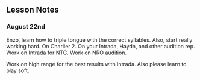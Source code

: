 ## Lesson Notes

### August 22nd

Enzo, learn how to triple tongue with the correct syllables. 
Also, start really working hard. On Charlier 2. On your Intrada, Haydn, and other audition rep. 
Work on Intrada for NTC. 
Work on NRO audition. 

Work on high range for the best results with Intrada. Also please learn to play soft. 
